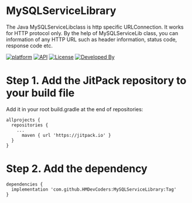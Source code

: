 # MySQLServiceLibrary
The Java MySQLServiceLibclass is http specific URLConnection. It works for HTTP protocol only. By the help of MySQLServiceLib class, you can information of any HTTP URL such as header information, status code, response code etc. 

[![platform](https://img.shields.io/badge/platform-Android-yellow.svg)](https://www.android.com)
[![API](https://img.shields.io/badge/API-11%2B-brightgreen.svg?style=flat)](https://android-arsenal.com/api?level=11)
[![License](https://img.shields.io/badge/license-Apache%202-4EB1BA.svg?style=flat-square)](https://www.apache.org/licenses/LICENSE-2.0.html)
[![Developed By](https://img.shields.io/badge/Developed%20By-@Hannan_Max-green.svg?style=flat)](https://www.instagram.com/hannan_max/)

# Step 1. Add the JitPack repository to your build file 
Add it in your root build.gradle at the end of repositories:
```
allprojects {
  repositories {
    ...
      maven { url 'https://jitpack.io' }
  }
}
```
# Step 2. Add the dependency
```
dependencies {
  implementation 'com.github.HMDevCoders:MySQLServiceLibrary:Tag'
}
```
